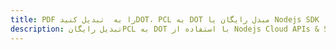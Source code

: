 ---title: PDF را به  تبدیل کنیدDOT، PCL به DOT مبدل رایگان یا Nodejs SDKdescription: تبدیل رایگانPCL به DOT با استفاده از Nodejs Cloud APIs & SDK همچنین اسناد PDF را در Cloud ایجاد، ویرایش و رندر کنید.---
